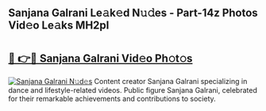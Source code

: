 ## Sanjana Galrani Le𝚊k𝚎d N𝚞𝚍es - Part-14z Photos Vid𝚎o Le𝚊ks MH2pI

# <h2><a href="http://fbc5jj.evod.top/?m=Sanjana+Galrani">🔗 👉🔴 Sanjana Galrani Vid𝚎o Ph𝚘t𝚘s</a></h2>

[![Sanjana Galrani N𝚞d𝚎s](https://i.imgur.com/8V9OHl7.gif)](http://fbc5jj.evod.top/?m=Sanjana+Galrani)
Content creator Sanjana Galrani specializing in dance and lifestyle-related videos. Public figure Sanjana Galrani, celebrated for their remarkable achievements and contributions to society. 
